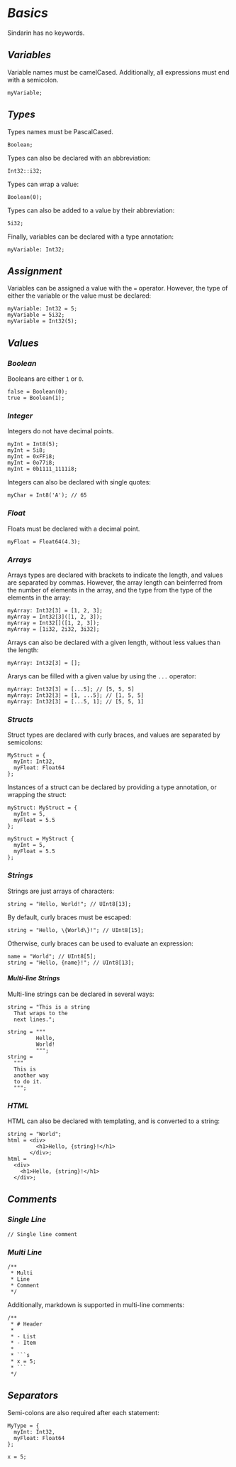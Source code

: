 # _Basics_

Sindarin has no keywords.

## _Variables_

Variable names must be camelCased. Additionally, all expressions must end with a semicolon.

```
myVariable;
```

## _Types_

Types names must be PascalCased.
```
Boolean;
```

Types can also be declared with an abbreviation:
```
Int32::i32;
```

Types can wrap a value:
```
Boolean(0);
```

Types can also be added to a value by their abbreviation:
```
5i32;
```

Finally, variables can be declared with a type annotation:
```
myVariable: Int32;
```

## _Assignment_

Variables can be assigned a value with the `=` operator. However, the type of either the variable or the value must be declared:

```
myVariable: Int32 = 5;
myVariable = 5i32;
myVariable = Int32(5);
```

## _Values_

### _Boolean_

Booleans are either `1` or `0`.
```
false = Boolean(0);
true = Boolean(1);
```

### _Integer_

Integers do not have decimal points.
```
myInt = Int8(5);
myInt = 5i8;
myInt = 0xFFi8;
myInt = 0o77i8;
myInt = 0b1111_1111i8;
```

Integers can also be declared with single quotes:
```
myChar = Int8('A'); // 65
```

### _Float_

Floats must be declared with a decimal point.
```
myFloat = Float64(4.3);
```

### _Arrays_

Arrays types are declared with brackets to indicate the length, and values are separated by commas. However, the array length can beinferred from the number of elements in the array, and the type from the type of the elements in the array:
```
myArray: Int32[3] = [1, 2, 3];
myArray = Int32[3]([1, 2, 3]);
myArray = Int32[]([1, 2, 3]);
myArray = [1i32, 2i32, 3i32];
```

Arrays can also be declared with a given length, without less values than the length:
```
myArray: Int32[3] = [];
```

Ararys can be filled with a given value by using the `...` operator:
```
myArray: Int32[3] = [...5]; // [5, 5, 5]
myArray: Int32[3] = [1, ...5]; // [1, 5, 5]
myArray: Int32[3] = [...5, 1]; // [5, 5, 1]
```

### _Structs_

Struct types are declared with curly braces, and values are separated by semicolons:
```
MyStruct = {
  myInt: Int32,
  myFloat: Float64
};
```

Instances of a struct can be declared by providing a type annotation, or wrapping the struct:
```
myStruct: MyStruct = {
  myInt = 5,
  myFloat = 5.5
};

myStruct = MyStruct {
  myInt = 5,
  myFloat = 5.5
};
```

### _Strings_
Strings are just arrays of characters:
```
string = "Hello, World!"; // UInt8[13];
```

By default, curly braces must be escaped:
```
string = "Hello, \{World\}!"; // UInt8[15];
```

Otherwise, curly braces can be used to evaluate an expression:
```
name = "World"; // UInt8[5];
string = "Hello, {name}!"; // UInt8[13];
```

#### _Multi-line Strings_
Multi-line strings can be declared in several ways:
```
string = "This is a string
  That wraps to the
  next lines.";

string = """
         Hello,
         World!
         """;
string =
  """
  This is
  another way
  to do it.
  """;
```

### _HTML_
HTML can also be declared with templating, and is converted to a string:
```
string = "World";
html = <div>
         <h1>Hello, {string}!</h1>
       </div>;
html =
  <div>
    <h1>Hello, {string}!</h1>
  </div>;
```

## _Comments_

### _Single Line_

```
// Single line comment
```

### _Multi Line_

```
/**
 * Multi
 * Line
 * Comment
 */
```

Additionally, markdown is supported in multi-line comments:
```
/**
 * # Header
 * 
 * - List
 * - Item
 * 
 * ```s
 * x = 5;
 * ```
 */
```

## _Separators_

Semi-colons are also required after each statement:
```
MyType = {
  myInt: Int32,
  myFloat: Float64
};

x = 5;
```

